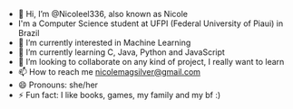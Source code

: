 - 👋 Hi, I’m @Nicoleel336, also known as Nicole
- I'm a Computer Science student at UFPI (Federal University of Piaui) in Brazil  
- 👀 I’m currently interested in Machine Learning
- 🌱 I’m currently learning C, Java, Python and JavaScript
- 💞️ I’m looking to collaborate on any kind of project, I really want to learn
- 📫 How to reach me nicolemagsilver@gmail.com
- 😄 Pronouns: she/her
- ⚡ Fun fact: I like books, games, my family and my bf :)

<!---
Nicoleel336/Nicoleel336 is a ✨ special ✨ repository because its `README.md` (this file) appears on your GitHub profile.
You can click the Preview link to take a look at your changes.
--->
